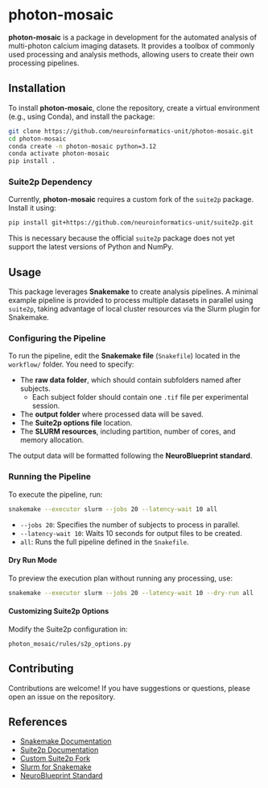 # photon-mosaic

**photon-mosaic** is a package in development for the automated analysis of multi-photon calcium imaging datasets. It provides a toolbox of commonly used processing and analysis methods, allowing users to create their own processing pipelines.

## Installation

To install **photon-mosaic**, clone the repository, create a virtual environment (e.g., using Conda), and install the package:

```bash
git clone https://github.com/neuroinformatics-unit/photon-mosaic.git
cd photon-mosaic
conda create -n photon-mosaic python=3.12
conda activate photon-mosaic
pip install .
```

### Suite2p Dependency

Currently, **photon-mosaic** requires a custom fork of the `suite2p` package. Install it using:

```bash
pip install git+https://github.com/neuroinformatics-unit/suite2p.git
```

This is necessary because the official `suite2p` package does not yet support the latest versions of Python and NumPy.

## Usage

This package leverages **Snakemake** to create analysis pipelines. A minimal example pipeline is provided to process multiple datasets in parallel using `suite2p`, taking advantage of local cluster resources via the Slurm plugin for Snakemake.

### Configuring the Pipeline

To run the pipeline, edit the **Snakemake file** (`Snakefile`) located in the `workflow/` folder. You need to specify:

- The **raw data folder**, which should contain subfolders named after subjects.
  - Each subject folder should contain one `.tif` file per experimental session.
- The **output folder** where processed data will be saved.
- The **Suite2p options file** location.
- The **SLURM resources**, including partition, number of cores, and memory allocation.

The output data will be formatted following the **NeuroBlueprint standard**.

### Running the Pipeline

To execute the pipeline, run:

```bash
snakemake --executor slurm --jobs 20 --latency-wait 10 all
```

- `--jobs 20`: Specifies the number of subjects to process in parallel.
- `--latency-wait 10`: Waits 10 seconds for output files to be created.
- `all`: Runs the full pipeline defined in the `Snakefile`.

#### Dry Run Mode

To preview the execution plan without running any processing, use:

```bash
snakemake --executor slurm --jobs 20 --latency-wait 10 --dry-run all
```

#### Customizing Suite2p Options

Modify the Suite2p configuration in:

```
photon_mosaic/rules/s2p_options.py
```

## Contributing

Contributions are welcome! If you have suggestions or questions, please open an issue on the repository.

## References

- [Snakemake Documentation](https://snakemake.readthedocs.io/en/stable/)
- [Suite2p Documentation](https://suite2p.readthedocs.io/en/latest/)
- [Custom Suite2p Fork](https://github.com/neuroinformatics-unit/suite2p.git)
- [Slurm for Snakemake](https://snakemake.github.io/snakemake-plugin-catalog/plugins/executor/slurm.html)
- [NeuroBlueprint Standard](https://neuroblueprint.neuroinformatics.dev/latest/index.html)
